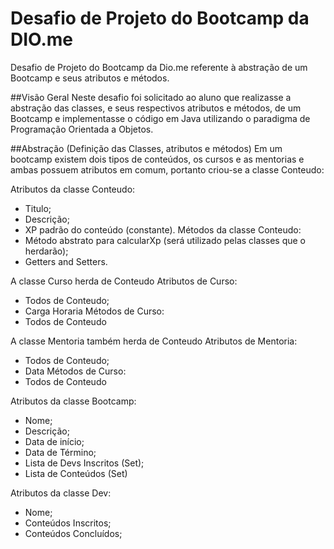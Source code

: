 # Desafio de Projeto do Bootcamp da DIO.me
Desafio de Projeto do Bootcamp da Dio.me referente à abstração de um Bootcamp e seus atributos e métodos.

##Visão Geral
Neste desafio foi solicitado ao aluno que realizasse a abstração das classes, e seus respectivos atributos e métodos, de um Bootcamp e implementasse o código em Java
utilizando o paradigma de Programação Orientada a Objetos.

##Abstração (Definição das Classes, atributos e métodos)
Em um bootcamp existem dois tipos de conteúdos, os cursos e as mentorias e ambas possuem atributos em comum, portanto criou-se a classe Conteudo:

Atributos da classe Conteudo:
  - Titulo;
  - Descrição;
  - XP padrão do conteúdo (constante).
Métodos da classe Conteudo:
  - Método abstrato para calcularXp (será utilizado pelas classes que o herdarão);
  - Getters and Setters.
  
A classe Curso herda de Conteudo
Atributos de Curso:
  - Todos de Conteudo;
  - Carga Horaria
Métodos de Curso:
  - Todos de Conteudo
    
A classe Mentoria também herda de Conteudo
Atributos de Mentoria:
  - Todos de Conteudo;
  - Data
Métodos de Curso:
  - Todos de Conteudo
  
Atributos da classe Bootcamp:
  - Nome;
  - Descrição;
  - Data de início;
  - Data de Término;
  - Lista de Devs Inscritos (Set);
  - Lista de Conteúdos (Set)

Atributos da classe Dev:
  - Nome;
  - Conteúdos Inscritos;
  - Conteúdos Concluídos;
  
 
   
 
  
 

